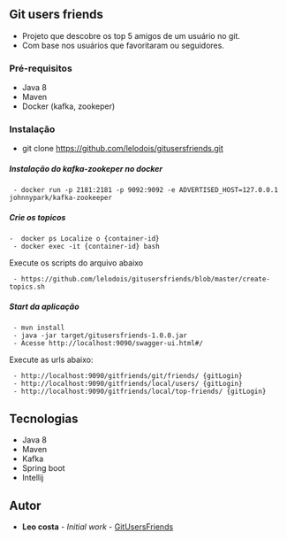 ## Git users friends

- Projeto que descobre os top 5 amigos de um usuário no git.
- Com base nos usuários que favoritaram ou seguidores.

### Pré-requisitos

- Java 8 
- Maven
- Docker (kafka, zookeper)

### Instalação

 - git clone https://github.com/lelodois/gitusersfriends.git

##### Instalação do kafka-zookeper no docker

```
 - docker run -p 2181:2181 -p 9092:9092 -e ADVERTISED_HOST=127.0.0.1  johnnypark/kafka-zookeeper 
```

##### Crie os topicos

```
-  docker ps Localize o {container-id}
 - docker exec -it {container-id} bash
```

Execute os scripts do arquivo abaixo
```
 - https://github.com/lelodois/gitusersfriends/blob/master/create-topics.sh
```

##### Start da aplicação

```
 - mvn install
 - java -jar target/gitusersfriends-1.0.0.jar
 - Acesse http://localhost:9090/swagger-ui.html#/
```

Execute as urls abaixo:

```
 - http://localhost:9090/gitfriends/git/friends/ {gitLogin}
 - http://localhost:9090/gitfriends/local/users/ {gitLogin}
 - http://localhost:9090/gitfriends/local/top-friends/ {gitLogin}
```


## Tecnologias

* Java 8
* Maven
* Kafka
* Spring boot
* Intellij

## Autor

* **Leo costa** - *Initial work* - [GitUsersFriends](https://github.com/lelodois/gitusersfriends)
